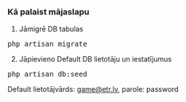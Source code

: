 <h3>Kā palaist mājaslapu</h3>

1. Jāmigrē DB tabulas
 <pre>php artisan migrate</pre>
2. Jāpievieno Default DB lietotāju un iestatījumus
 <pre>php artisan db:seed</pre>

Default lietotājvārds: game@etr.lv, parole: password
